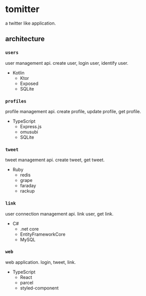 # tomitter

a twitter like application.

## architecture

### `users`

user management api.
create user, login user, identify user.

* Kotlin
    * Ktor
    * Exposed
    * SQLite

### `profiles`

profile management api.
create profile, update profile, get profile.

* TypeScript
    * Express.js
    * omusubi
    * SQLite

### `tweet`

tweet management api.
create tweet, get tweet.

* Ruby
    * redis
    * grape
    * faraday
    * rackup

### `link`

user connection management api.
link user, get link.

* C#
    * .net core
    * EntityFrameworkCore
    * MySQL

### `web`

web application.
login, tweet, link.

* TypeScript
    * React
    * parcel
    * styled-component
